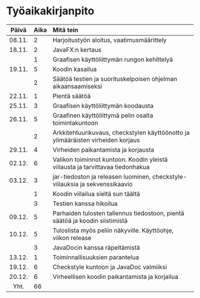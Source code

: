 # Työaikakirjanpito

| **Päivä** | **Aika** | **Mitä tein**   |
| :-----:|:-----| :---------|
| 08.11. | 2    | Harjoitustyön aloitus, vaatimusmäärittely |
| 18.11. | 2    | JavaFX:n kertaus |
|        | 1    | Graafisen käyttöliittymän rungon kehittelyä |
| 19.11. | 5    | Koodin kasailua |
|        | 2    | Säätöä testien ja suorituskelpoisen ohjelman aikaansaamiseksi |
| 22.11. | 1    | Pientä säätöä |
| 25.11. | 3    | Graafisen käyttöliittymän koodausta |
| 26.11. | 5    | Graafinen käyttöliittymä pelin osalta toimintakuntoon |
|        | 2    | Arkkitehtuurikuvaus, checkstylen käyttöönotto ja ylimääräisten virheiden korjaus |
| 29.11. | 4    | Virheiden paikantamista ja korjausta |
| 02.12. | 6    | Valikon toiminnot kuntoon. Koodin yleistä viilausta ja tarvittavaa tiedonhakua |
| 03.12. | 3    | jar-tiedoston ja releasen luominen, checkstyle-viilauksia ja sekvenssikaavio |
|        | 1    | Koodin viilailua sieltä sun täältä |
|        | 3    | Testien kanssa hikoilua |
| 09.12. | 5    | Parhaiden tulosten tallennus tiedostoon, pientä säätöä ja koodin siistimistä |
| 10.12. | 5    | Tuloslista myös peliin näkyville. Käyttöohje, viikon release |
|        | 3    | JavaDocin kanssa räpeltämistä |
| 13.12. | 1    | Toiminnallisuuksien parantelua |
| 19.12. | 6    | Checkstyle kuntoon ja JavaDoc valmiiksi |
| 20.12. | 6    | Virheellisen koodin paikantamista ja korjailua |
| Yht.   | 66   |
